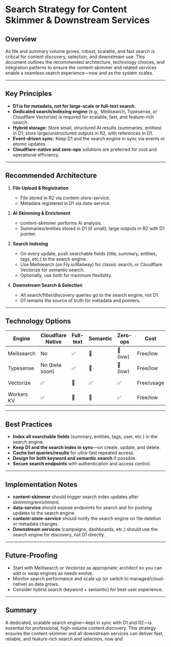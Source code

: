 # Search Strategy for Content Skimmer & Downstream Services

## Overview

As file and summary volume grows, robust, scalable, and fast search is critical for content discovery, selection, and downstream use. This document outlines the recommended architecture, technology choices, and integration patterns to ensure the content-skimmer and related services enable a seamless search experience—now and as the system scales.

---

## Key Principles

- **D1 is for metadata, not for large-scale or full-text search.**
- **Dedicated search/indexing engine** (e.g., Meilisearch, Typesense, or Cloudflare Vectorize) is required for scalable, fast, and feature-rich search.
- **Hybrid storage:** Store small, structured AI results (summaries, entities) in D1; store large/unstructured outputs in R2, with references in D1.
- **Event-driven sync:** Keep D1 and the search engine in sync via events or atomic updates.
- **Cloudflare-native and zero-ops** solutions are preferred for cost and operational efficiency.

---

## Recommended Architecture

1. **File Upload & Registration**
   - File stored in R2 via content-store-service.
   - Metadata registered in D1 via data-service.

2. **AI Skimming & Enrichment**
   - content-skimmer performs AI analysis.
   - Summaries/entities stored in D1 (if small); large outputs in R2 with D1 pointer.

3. **Search Indexing**
   - On every update, push searchable fields (title, summary, entities, tags, etc.) to the search engine.
   - Use Meilisearch (on Fly.io/Railway) for classic search, or Cloudflare Vectorize for semantic search.
   - Optionally, use both for maximum flexibility.

4. **Downstream Search & Selection**
   - All search/filter/discovery queries go to the search engine, not D1.
   - D1 remains the source of truth for metadata and pointers.

---

## Technology Options

| Engine         | Cloudflare Native | Full-text | Semantic | Zero-ops | Cost      | Best For                  |
|----------------|------------------|-----------|----------|----------|-----------|---------------------------|
| Meilisearch    | No               | ✅        | 🚫       | 🚫 (low) | Free/low  | Keyword/faceted search    |
| Typesense      | No (beta soon)   | ✅        | 🚫       | 🚫 (low) | Free/low  | Keyword/faceted search    |
| Vectorize      | ✅               | 🚫        | ✅       | ✅       | Free/usage| Semantic/AI search        |
| Workers KV     | ✅               | 🚫        | 🚫       | ✅       | Free/low  | Simple key/tag search     |

---

## Best Practices

- **Index all searchable fields** (summary, entities, tags, user, etc.) in the search engine.
- **Keep D1 and the search index in sync**—on create, update, and delete.
- **Cache hot queries/results** for ultra-fast repeated access.
- **Design for both keyword and semantic search** if possible.
- **Secure search endpoints** with authentication and access control.

---

## Implementation Notes

- **content-skimmer** should trigger search index updates after skimming/enrichment.
- **data-service** should expose endpoints for search and for pushing updates to the search engine.
- **content-store-service** should notify the search engine on file deletion or metadata changes.
- **Downstream services** (campaigns, dashboards, etc.) should use the search engine for discovery, not D1 directly.

---

## Future-Proofing

- Start with Meilisearch or Vectorize as appropriate; architect so you can add or swap engines as needs evolve.
- Monitor search performance and scale up (or switch to managed/cloud-native) as data grows.
- Consider hybrid search (keyword + semantic) for best user experience.

---

## Summary

A dedicated, scalable search engine—kept in sync with D1 and R2—is essential for professional, high-volume content discovery. This strategy ensures the content-skimmer and all downstream services can deliver fast, reliable, and feature-rich search and selection, now and